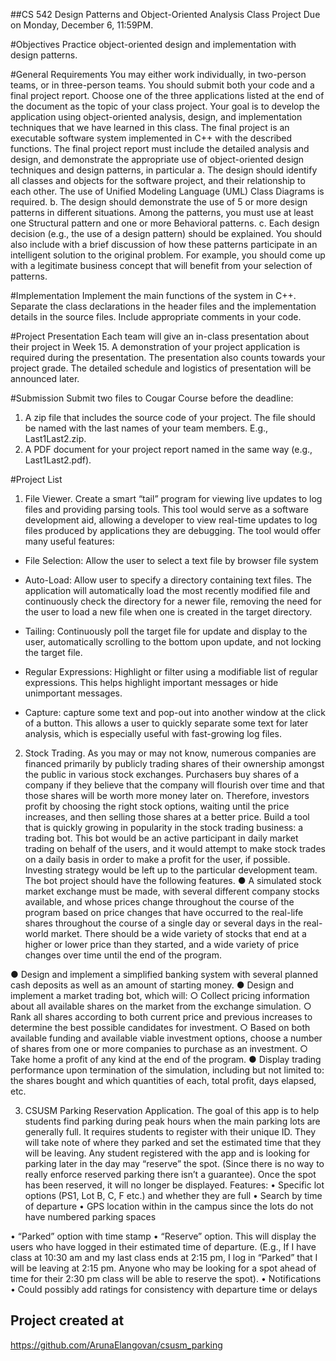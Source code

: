 ##CS 542 Design Patterns and Object-Oriented Analysis Class Project
Due on Monday, December 6, 11:59PM.

#Objectives
Practice object-oriented design and implementation with design patterns.

#General Requirements
You may either work individually, in two-person teams, or in three-person teams.
You should submit both your code and a final project report.
Choose one of the three applications listed at the end of the document as the topic of your class project. Your goal is to develop the application using object-oriented analysis, design, and implementation techniques that we have learned in this class. The final project is an executable software system implemented in C++ with the described functions.
The final project report must include the detailed analysis and design, and demonstrate the appropriate use of object-oriented design techniques and design patterns, in particular
a. The design should identify all classes and objects for the software project, and their relationship to each other. The use of Unified Modeling Language (UML) Class Diagrams is required.
b. The design should demonstrate the use of 5 or more design patterns in different situations. Among the patterns, you must use at least one Structural pattern and one or more Behavioral patterns.
c. Each design decision (e.g., the use of a design pattern) should be explained. You should also include with a brief discussion of how these patterns participate in an intelligent solution to the original problem. For example, you should come up with a legitimate business concept that will benefit from your selection of patterns.

#Implementation
Implement the main functions of the system in C++. Separate the class declarations in the header files and the implementation details in the source files. Include appropriate comments in your code.

#Project Presentation
Each team will give an in-class presentation about their project in Week 15. A demonstration of your project application is required during the presentation. The presentation also counts towards your project grade. The detailed schedule and logistics of presentation will be announced later.

#Submission
Submit two files to Cougar Course before the deadline:
1. A zip file that includes the source code of your project. The file should be named with the last names of your team members. E.g., Last1Last2.zip.
2. A PDF document for your project report named in the same way (e.g., Last1Last2.pdf).

#Project List

1. File Viewer. 
Create a smart “tail” program for viewing live updates to log files and providing parsing tools. This tool would serve as a software development aid, allowing a developer to view real-time updates to log files produced by applications they are debugging. The tool would offer many useful features:
- File Selection: Allow the user to select a text file by browser file system
- Auto-Load: Allow user to specify a directory containing text files. The application will automatically load the most recently modified file and continuously check the directory for a newer file, removing the need for the user to load a new file when one is created in the target directory.
    
- Tailing: Continuously poll the target file for update and display to the user, automatically scrolling to the bottom upon update, and not locking the target file.
- Regular Expressions: Highlight or filter using a modifiable list of regular expressions. This helps highlight important messages or hide unimportant messages.
- Capture: capture some text and pop-out into another window at the click of a button. This allows a user to quickly separate some text for later analysis, which is especially useful with fast-growing log files.

2. Stock Trading. 
As you may or may not know, numerous companies are financed primarily by publicly trading shares of their ownership amongst the public in various stock exchanges. Purchasers buy shares of a company if they believe that the company will flourish over time and that those shares will be worth more money later on. Therefore, investors profit by choosing the right stock options, waiting until the price increases, and then selling those shares at a better price.
Build a tool that is quickly growing in popularity in the stock trading business: a trading bot. This bot would be an active participant in daily market trading on behalf of the users, and it would attempt to make stock trades on a daily basis in order to make a profit for the user, if possible. Investing strategy would be left up to the particular development team. The bot project should have the following features.
● A simulated stock market exchange must be made, with several different company stocks available, and whose prices change throughout the course of the program based on price changes that have occurred to the real-life shares throughout the course of a single day or several days in the real-world market. There should be a wide variety of stocks that end at a higher or lower price than they started, and a wide variety of price changes over time until the end of the program.

● Design and implement a simplified banking system with several planned cash deposits as well as an amount of starting money.
● Design and implement a market trading bot, which will:
○ Collect pricing information about all available shares on the market from the exchange simulation.
○ Rank all shares according to both current price and previous increases to determine the best possible candidates for investment.
○ Based on both available funding and available viable investment options, choose a number of shares from one or more companies to purchase as an investment.
○ Take home a profit of any kind at the end of the program.
● Display trading performance upon termination of the simulation, including but not limited to: the shares bought and which quantities of each, total profit, days elapsed, etc.

3. CSUSM Parking Reservation Application. 
The goal of this app is to help students find parking during peak hours when the main parking lots are generally full. It requires students to register with their unique ID. They will take note of where they parked and set the estimated time that they will be leaving. Any student registered with the app and is looking for parking later in the day may “reserve” the spot. (Since there is no way to really enforce reserved parking there isn’t a guarantee). Once the spot has been reserved, it will no longer be displayed. Features:
• Specific lot options (PS1, Lot B, C, F etc.) and whether they are full • Search by time of departure
• GPS location within in the campus since the lots do not have numbered parking spaces

• “Parked” option with time stamp
• “Reserve” option. This will display the users who have logged in their estimated time of departure. (E.g., If I have class at 10:30 am and my last class ends at 2:15 pm, I log in “Parked” that I will be leaving at 2:15 pm. Anyone who may be looking for a spot ahead of time for their 2:30 pm class will be able to reserve the spot).
• Notifications
• Could possibly add ratings for consistency with departure time or delays

## Project created at
https://github.com/ArunaElangovan/csusm_parking

